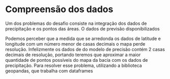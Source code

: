 # Compreensão dos dados
Um dos problemas do desafio consiste na integração dos dados de precipitação e os pontos das áreas. O dados de previsão disponibilizados 

Podemos perceber que a medida que se arredonda os dados de latitude e longitude com um número menor de casas decimais o mapa perde resolução. Infelizmente os dados de do modelo de precisão contém 2 casas decimais de resolução, portando teremos que aproximar a maior quantidade de pontos possíveis do mapa da bacia com os dados de precipitação. Para resolver esse problema, utilizando a biblioteca geopandas, que trabalha com dataframes